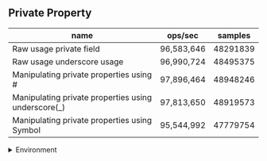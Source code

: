 ## Private Property

|name|ops/sec|samples|
|-|-|-|
|Raw usage private field|96,583,646|48291839|
|Raw usage underscore usage|96,990,724|48495375|
|Manipulating private properties using #|97,896,464|48948246|
|Manipulating private properties using underscore(_)|97,813,650|48919573|
|Manipulating private properties using Symbol|95,544,992|47779754|


<details>
<summary>Environment</summary>

* __Machine:__ linux x64 | 4 vCPUs | 7.6GB Mem
* __Run:__ Tue Aug 05 2025 14:32:51 GMT+0000 (Coordinated Universal Time)
* __Node:__ `v24.4.0`
</details>

<!--
{"environment":{"platform":"linux","arch":"x64","cpus":4,"totalMemory":7.59783935546875},"benchmarks":[{"name":"Raw usage private field","samples":48291839,"opsSec":96583646.51373123},{"name":"Raw usage underscore usage","samples":48495375,"opsSec":96990724.00648597},{"name":"Manipulating private properties using #","samples":48948246,"opsSec":97896464.98057567},{"name":"Manipulating private properties using underscore(_)","samples":48919573,"opsSec":97813650.28517127},{"name":"Manipulating private properties using Symbol","samples":47779754,"opsSec":95544992.99575406}]}-->
